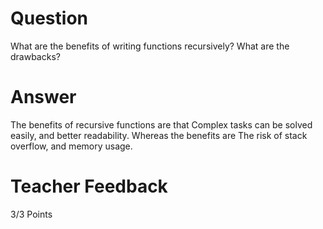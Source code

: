 # Question

What are the benefits of writing functions recursively? What are the drawbacks?

# Answer
The benefits of recursive functions are that Complex tasks can be solved easily, and better readability. Whereas the benefits are The risk of stack overflow, and memory usage. 

# Teacher Feedback

3/3 Points